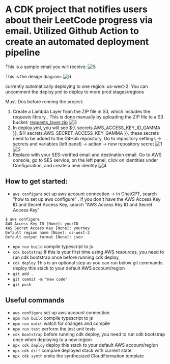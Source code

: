 # A CDK project that notifies users about their LeetCode progress via email. Utilized Github Action to create an automated deployment pipeline

This is a sample email you will receive:
![5](https://github.com/user-attachments/assets/cdbaa677-7e00-4083-9cb4-7c4988984c45)


This is the design diagram:
![6](https://github.com/user-attachments/assets/585e50e7-6075-48c6-af90-2db9642bc9ad)

currently automatically deploying to one region: us-west-2. You can uncomment the deploy.yml to deploy to more prod stages/regions

Must-Dos before running the project:

1. Create a Lambda Layer from the ZIP file in S3, which includes the requests library
. This is done manually by uploading the ZIP file to a S3 bucket: [requests_layer.zip](https://github.com/user-attachments/files/17007644/requests_layer.zip)
![3](https://github.com/user-attachments/assets/8aacbf7d-caa0-43da-9202-963c0bd33cbe)
2. In deploy.yml, you will see ${{ secrets.AWS_ACCESS_KEY_ID_GAMMA }}, ${{ secrets.AWS_SECRET_ACCESS_KEY_GAMMA }}. these secrets need to be added to the GitHub repository. Go to repository settings -> secrets and variables (left panel) -> action -> new repository secret
![1](https://github.com/user-attachments/assets/5ea934ab-5752-4ccc-bb4e-0754e1d31bbe)
![2](https://github.com/user-attachments/assets/b8f552c5-9345-4597-ac54-aed412bbf8f8)
3. Replace with your SES-verified email and destination email. Go to AWS console, go to SES service, on the left panel,
   click on identities under Configuration, and create a new identity
![4](https://github.com/user-attachments/assets/edc70d67-4ad2-4c25-bdf0-1fa2538fb481)

## How to get started:
* `aws configure`   set up aws account connection -> in ChatGPT, search "how to set up aws configure" . if you don't have the AWS Access Key ID and Secret Access Key, search "AWS Access Key ID and Secret Access Key"
```
$ aws configure
AWS Access Key ID [None]: yourID
AWS Secret Access Key [None]: yourKey
Default region name [None]: us-west-2
Default output format [None]: json
```
* `npm run build`   compile typescript to js
* `cdk bootstrap`   If this is your first time using AWS resources, you need to run cdk bootstrap once before running cdk deploy,
* `cdk deploy`      This is an optional step as you can run below git commands. deploy this stack to your default AWS account/region
* `git add .`
* `git commit -m "new code"`
* `git push`

## Useful commands
* `aws configure`   set up aws account connection
* `npm run build`   compile typescript to js
* `npm run watch`   watch for changes and compile
* `npm run test`    perform the jest unit tests
* `cdk bootstrap`   before running cdk deploy, you need to run cdk bootstrap once when deploying to a new region
* `npx cdk deploy`  deploy this stack to your default AWS account/region
* `npx cdk diff`    compare deployed stack with current state
* `npx cdk synth`   emits the synthesized CloudFormation template

